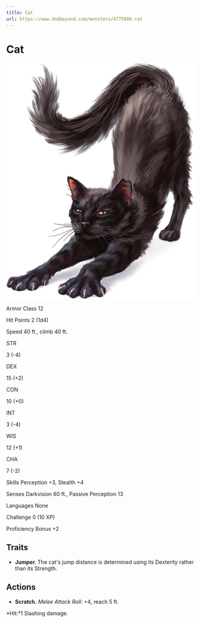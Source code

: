 ```yaml
---
title: Cat
url: https://www.dndbeyond.com/monsters/4775808-cat
---
```


# Cat

![Cat](cat.png)

Armor Class
12

Hit Points
2
(1d4)

Speed
40 ft., climb 40 ft.

STR

3
(-4)

DEX

15
(+2)

CON

10
(+0)

INT

3
(-4)

WIS

12
(+1)

CHA

7
(-2)

Skills
Perception +3, Stealth +4

Senses
Darkvision 60 ft., Passive Perception 13

Languages
None

Challenge
0 (10 XP)

Proficiency Bonus
+2

## Traits

* **Jumper.** The cat's jump distance is determined using its Dexterity rather than its Strength.

## Actions

* **Scratch.** *Melee Attack Roll:* +4, reach 5 ft.

*Hit:*1 Slashing damage.